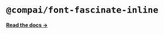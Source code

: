 # `@compai/font-fascinate-inline`

[**Read the docs &rarr;**](https://components.ai/docs/typefaces/fascinate-inline)
